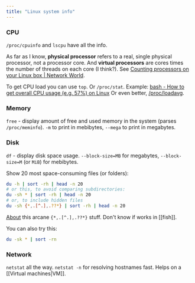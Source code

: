 ```yaml
---
title: "Linux system info"
---
```


### CPU
`/proc/cpuinfo` and `lscpu` have all the info.

As far as I know, **physical processor** refers to a real, single physical processor, not a processor core. And **virtual processors** are cores times the number of threads on each core (I think?).
See [Counting processors on your Linux box | Network World](https://www.networkworld.com/article/2715970/counting-processors-on-your-linux-box.html).

To get CPU load you can use `top`. Or `/proc/stat`. Example: [bash - How to get overall CPU usage (e.g. 57%) on Linux](https://stackoverflow.com/questions/9229333/)
Or even better, [/proc/loadavg](https://stackoverflow.com/questions/11987495/).

### Memory
`free` - display amount of free and used memory in the system (parses `/proc/meminfo`). `-m` to print in mebibytes, `--mega` to print in megabytes.

### Disk
`df` - display disk space usage.
`--block-size=MB` for megabytes, `--block-size=M` (or `MiB`) for mebibytes.

Show 20 most space-consuming files (or folders):
```bash
du -h | sort -rh | head -n 20
# or this, to avoid comparing subdirectories:
du -sh * | sort -rh | head -n 20
# or, to include hidden files
du -sh {*,.[^.],.??*} | sort -rh | head -n 20
```
[About](https://unix.stackexchange.com/questions/186214) this arcane `{*,.[^.],.??*}` stuff. Don't know if works in [[fish]].

You can also try this:
```bash
du -sk * | sort -rn
```

### Network
`netstat` all the way. `netstat -n` for resolving hostnames fast. Helps on a [[Virtual machines|VM]].
